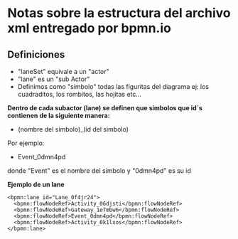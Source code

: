# Notas sobre la estructura del archivo xml entregado por bpmn.io

## Definiciones

+ "laneSet" equivale a un "actor"
+ "lane" es un "sub Actor"
+ Definimos como "símbolo" todas las figuritas del diagrama ej: los cuadraditos, los rombitos, las hojitas etc... 

**Dentro de cada subactor (lane) se definen que símbolos que id´s contienen de
la siguiente manera:** 

+ (nombre del simbolo)_(id del simbolo)

Por ejemplo:

+ Event_0dmn4pd

donde "Event" es el nombre del símbolo y "0dmn4pd" es su id


**Ejemplo de un lane**

```{}
<bpmn:lane id="Lane_0f4jr24">
  <bpmn:flowNodeRef>Activity_06djsti</bpmn:flowNodeRef>
  <bpmn:flowNodeRef>Gateway_1e7mbw6</bpmn:flowNodeRef>
  <bpmn:flowNodeRef>Event_0dmn4pd</bpmn:flowNodeRef>
  <bpmn:flowNodeRef>Activity_0k1lxos</bpmn:flowNodeRef>
</bpmn:lane>
```
